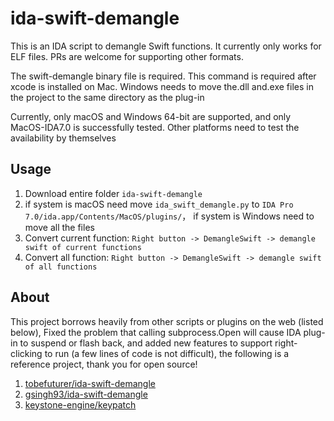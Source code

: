 # ida-swift-demangle

This is an IDA script to demangle Swift functions. It currently only works for ELF files. PRs are welcome for supporting other formats.

The swift-demangle binary file is required. This command is required after xcode is installed on Mac. Windows needs to move the.dll and.exe files in the project to the same directory as the plug-in

Currently, only macOS and Windows 64-bit are supported, and only MacOS-IDA7.0 is successfully tested. Other platforms need to test the availability by themselves

## Usage

1. Download entire folder `ida-swift-demangle`
2. if system is macOS need move `ida_swift_demangle.py` to `IDA Pro 7.0/ida.app/Contents/MacOS/plugins/`， if system is Windows need to move all the files
3. Convert current function: `Right button -> DemangleSwift -> demangle swift of current functions` 
4. Convert all function: `Right button -> DemangleSwift -> demangle swift of all functions`

## About

This project borrows heavily from other scripts or plugins on the web (listed below),
Fixed the problem that calling subprocess.Open will cause IDA plug-in to suspend or flash back, and added new features to support right-clicking to run (a few lines of code is not difficult), the following is a reference project, thank you for open source!

1. [tobefuturer/ida-swift-demangle](https://github.com/tobefuturer/ida-swift-demangle)
2. [gsingh93/ida-swift-demangle](https://github.com/gsingh93/ida-swift-demangle)
3. [keystone-engine/keypatch](https://github.com/keystone-engine/keypatch)
